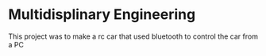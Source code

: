 # Multidisplinary Engineering
This project was to make a rc car that used bluetooth to control the car from a PC
